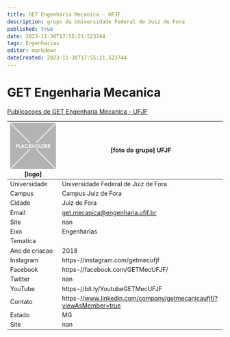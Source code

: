 ```yaml
---
title: GET Engenharia Mecanica - UFJF
description: grupo da Universidade Federal de Juiz de Fora
published: true
date: 2023-11-30T17:55:21.523744
tags: Engenharias
editor: markdown
dateCreated: 2023-11-30T17:55:21.523744
---
```


# GET Engenharia Mecanica

[Publicacoes de GET Engenharia Mecanica - UFJF](/atividade/231GETEngenhariaMecanicaUFJF/feed.md)

| ![placeholder.png](/placeholder.png) [logo] | [foto do grupo] UFJF         |
| ------------------------------------------- | ------------------------------------------------- |
| Universidade                                | Universidade Federal de Juiz de Fora      |
| Campus                                      | Campus Juiz de Fora            |
| Cidade                                      | Juiz de Fora             |
| Email                                       | get.mecanica@engenharia.ufjf.br             |
| Site                                        | nan              |
| Eixo                                        | Engenharias              |
| Tematica                                    |           |
| Ano de criacao                              | 2018        |
| Instagram                                   | https-//instagram.com/getmecufjf         |
| Facebook                                    | https-//facebook.com/GETMecUFJF/          |
| Twitter                                     | nan           |
| YouTube                                     | https-//bit.ly/YoutubeGETMecUFJF           |
| Contato                                     | https-//www.linkedin.com/company/getmecanicaufjf/?viewAsMember=true         |
| Estado                                      |  MG            |
| Site                                        | nan |
